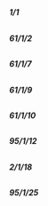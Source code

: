 

## 
##### 1/1





## 
##### 61/1/2





## 
##### 61/1/7





## 
##### 61/1/9





## 
##### 61/1/10





## 
##### 95/1/12





## 
##### 2/1/18





## 
##### 95/1/25



